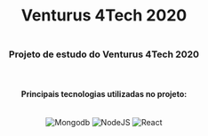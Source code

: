 <div align="center">

# Venturus 4Tech 2020

### </br>Projeto de estudo do Venturus 4Tech 2020</br></br>

**</br>Principais tecnologias utilizadas no projeto:**</br></br></br>
![Mongodb](https://user-images.githubusercontent.com/51096977/72946663-53c71e80-3d5e-11ea-9d35-e54637956519.png)
![NodeJS](https://user-images.githubusercontent.com/51096977/72947065-a48b4700-3d5f-11ea-8f9a-646feb53c4bd.png)
![React](https://user-images.githubusercontent.com/51096977/72946875-fd0e1480-3d5e-11ea-806d-88e5989cd851.png)

</div>
